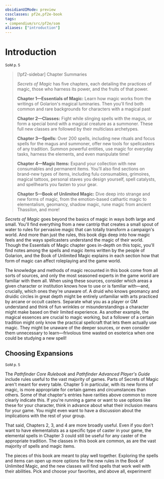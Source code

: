```yaml
---
obsidianUIMode: preview
cssclasses: pf2e,pf2e-book
tags:
- compendium/src/pf2e/som
aliases: ["introduction"]
---
```

# Introduction
<sup>SoM p. 5</sup>

> [!pf2-sidebar] Chapter Summaries
> 
> _Secrets of Magic_ has five chapters, each detailing the practices of magic, those who harness its power, and the fruits of that power.
> 
> **Chapter 1—Essentials of Magic:** Learn how magic works from the writings of Golarion's magical luminaries. Then you'll find both common and rare backgrounds for characters with a magical past
> 
> **Chapter 2—Classes:** Fight while slinging spells with the magus, or form a special bond with a magical creature as a summoner. These full new classes are followed by their multiclass archetypes.
> 
> **Chapter 3—Spells:** Over 200 spells, including new rituals and focus spells for the magus and summoner, offer new tools for spellcasters of any tradition. Summon powerful entities, use magic for everyday tasks, harness the elements, and even manipulate time!
> 
> **Chapter 4—Magic Items:** Expand your collection with new consumables and permanent items. You'll also find sections on brand-new types of items, including fulu consumables, grimoires, magical tattoos, personal staves you design yourself, spell catalysts, and spellhearts you fasten to your gear.
> 
> **Chapter 5—Book of Unlimited Magic:** Dive deep into strange and new forms of magic, from the emotion-based cathartic magic to elementalism, geomancy, shadow magic, rune magic from ancient Thassilon, and more!

_Secrets of Magic_ goes beyond the basics of magic in ways both large and small. You'll find everything from a new cantrip that creates a small spout of water to rules for pervasive magic that can totally transform a campaign's world. And more than just the rules, this book digs deep into how magic feels and the ways spellcasters understand the magic of their world. Though the Essentials of Magic chapter goes in-depth on this topic, you'll find notes among the spells and magic items written by the people of Golarion, and the Book of Unlimited Magic explains in each section how that form of magic can affect roleplaying and the game world.

The knowledge and methods of magic recounted in this book come from all sorts of sources, and only the most seasoned experts in the game world are familiar with them all. When using these sources, consider which areas a given character or institution knows how to use or is familiar with—and, crucially, which ones they're unaware of. A druid who knows geomancy and druidic circles in great depth might be entirely unfamiliar with arts practiced by arcane or occult casters. Separate what you as a player or GM understand and think of fun wrinkles or misunderstandings a character might make based on their limited experience. As another example, the magical essences are crucial to magic working, but a follower of a certain tradition might only know the practical spellcraft that lets them actually use magic. They might be unaware of the deeper sources, or even consider them unnecessary to learn—frivolous time wasted on esoterica when one could be studying a new spell!

## Choosing Expansions
<sup>SoM p. 5</sup>

The _Pathfinder Core Rulebook_ and _Pathfinder Advanced Player's Guide_ include rules useful to the vast majority of games. Parts of Secrets of Magic aren't meant for every table. Chapter 5 in particular, with its new forms of magic, is more appropriate for certain games and circumstances than others. Some of that chapter's entries have rarities above common to more clearly indicate this. If you're running a game or want to use options like these for your character, think in advance about what their inclusion means for your game. You might even want to have a discussion about the implications with the rest of your group.

That said, Chapters 2, 3, and 4 are more broadly useful. Even if you don't want to have elementalists as a specific type of caster in your game, the elemental spells in Chapter 3 could still be useful for any caster of the appropriate tradition. The classes in this book are common, as are the vast majority of spells and magic items.

The pieces of this book are meant to play well together. Exploring the spells and items can open up more options for the new rules in the Book of Unlimited Magic, and the new classes will find spells that work well with their abilities. Pick and choose your favorites, and above all, experiment!